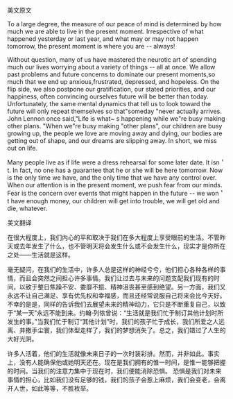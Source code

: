 美文原文

To a large degree, the measure of our peace of mind is determined by how much we are able to live in the present moment. Irrespective of what happened yesterday or last year, and what may or may not happen tomorrow, the present moment is where you are -- always!

Without question, many of us have mastered the neurotic art of spending much our lives worrying about a variety of things -- all at once. We allow past problems and future concerns to dominate our present moments,so much that we end up anxious,frustrated, depressed, and hopeless. On the flip side, we also postpone our gratification, our stated priorities, and our happiness, often convincing ourselves future will be better than today. Unfortunately, the same mental dynamics that tell us to look toward the future will only repeat themselves so that"someday "never actually arrives. John Lennon once said,"Life is what~ s happening while we"re busy making other plans. "When we"re busy making "other plans", our children are busy growing up, the people we love are moving away and dying, our bodies are getting out of shape, and our dreams are slipping away. In short, we miss out on life.

Many people live as if life were a dress rehearsal for some later date. It isn＇t. In fact, no one has a guarantee that he or she will be here tomorrow. Now is the only time we have, and the only time that we have any control over. When our attention is in the present moment, we push fear from our minds. Fear is the concern over events that might happen in the future -- we won＇t have enough money, our children will get into trouble, we will get old and die, whatever.

美文翻译

在很大程度上，我们内心的平和取决于我们在多大程度上享受眼前的生活。不管昨天或去年发生了什么，也不管明天将会发生什么或不会发生什么，现实才是你所在之处——生活就是这样。

毫无疑问，在我们的生活中，许多人总是这样的神经兮兮，他们担心各种各样的事情，而且会突然之间担心许多事情。我们让过去与未来的问题支配我们现有的时间，以致于整日焦躁不安、委靡不振、精神沮丧甚至感到绝望。另一方面，我们又永远不让自己满足、享有优先权和幸福感，而且还经常说服自己将来会比今天好。不幸的是是，同样的告诉我们去展望未来的精神动力，它只是不断重复自己，以致于“某一天”永远不能到来。约翰·列侬曾说：“生活就是我们忙于制订其他计划时所发生的事。”当我们忙于制订“其他计划”时，我们的孩子忙于成长，我们所爱之人远离、并撒手尘寰，我们体型走样了，我们的梦想消失了。总之，我们错过了人生的大好光阴。

许多人活着，他们的生活就像未来日子的一次时装彩排。然而，并非如此。事实上，没有人能确保他或她明天还在。现在是我们拥有的惟一时间，是惟一能够把握的时间。当我们的注意力集中于现在时，我们便能消除恐惧。 恐惧是我们对未来事情的担心，比如我们没有足够的钱，我们的孩子会惹上麻烦，我们会变老，会离开人世，如此等等，不胜枚举。 

